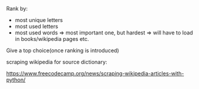 Rank by:
- most unique letters
- most used letters
- most used words => most important one, but hardest => will have to load in books/wikipedia pages etc. 

Give a top choice(once ranking is introduced)

scraping wikipedia for source dictionary: 

https://www.freecodecamp.org/news/scraping-wikipedia-articles-with-python/

